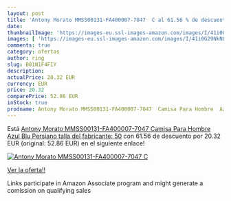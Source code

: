 ```yaml
---
layout: post
title: 'Antony Morato MMSS00131-FA400007-7047  C al 61.56 % de descuento'
date: 
thumbnailImage: 'https://images-eu.ssl-images-amazon.com/images/I/41i0G29NkNL._SL200_.jpg'
images: [ 'https://images-eu.ssl-images-amazon.com/images/I/41i0G29NkNL._SL200_.jpg' ]
comments: true
category: ofertas
author: ring
slug: B01N1F4FIY
description:
actualPrice: 20.32 EUR
currency: EUR
price: 20.32
comparePrice: 52.86 EUR
inStock: true
prodname: Antony Morato MMSS00131-FA400007-7047  Camisa Para Hombre  Azul  Blu Persiano   talla del fabricante: 50
---
```


Está [Antony Morato MMSS00131-FA400007-7047  Camisa Para Hombre  Azul  Blu Persiano   talla del fabricante: 50](https://www.amazon.es/dp/B01N1F4FIY/?tag=tolees-21) con 61.56 de descuento por 20.32 EUR (original: 52.86 EUR) en el siguiente enlace!

[![Antony Morato MMSS00131-FA400007-7047  C](https://images-eu.ssl-images-amazon.com/images/I/41i0G29NkNL._SL200_.jpg)](https://www.amazon.es/dp/B01N1F4FIY/?tag=tolees-21)

[Ver la oferta!!](https://www.amazon.es/dp/B01N1F4FIY/?tag=tolees-21)

Links participate in Amazon Associate program and might generate a comission on qualifying sales


